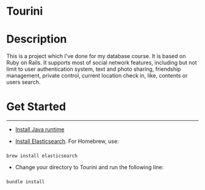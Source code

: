 # Tourini

# Description
This is a project which I've done for my database course. It is based on Ruby on Rails. It supports most of social network features, including but not limit to user authentication system, text and photo sharing, friendship management, private control, current location check in, like, contents or users search.
# Get Started

------
* [Install Java runtime](https://java.com/en/download/)

* [Install Elasticsearch](https://www.elastic.co/guide/en/elasticsearch/reference/current/setup.html). For Homebrew, use:
### 
    brew install elasticsearch

* Change your directory to Tourini and run the following line:
### 
    bundle install


